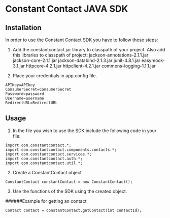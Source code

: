 Constant Contact JAVA SDK
=========================

## Installation

In order to use the Constant Contact SDK you have to follow these steps:

1) Add the constantcontact.jar library to classpath of your project.
Also add this libraries to classpath of project:
	jackson-annotations-2.1.1.jar
	jackson-core-2.1.1.jar
	jackson-databind-2.1.3.jar
	junit-4.8.1.jar
	easymock-3.1.jar
	httpcore-4.2.1.jar
	httpclient-4.2.1.jar
	commons-logging-1.1.1.jar

2) Place your credentials in app.config file.

`APIKey=APIkey`
<br>
`ConsumerSecret=ConsumerSecret`
<br>
`Password=password`
<br>
`Username=username`
<br>
`RedirectURL=RedirectURL`

## Usage

1) In the file you wish to use the SDK include the following code in your file:

 `import com.constantcontact.*;`
<br>
 `import com.constantcontact.components.contacts.*;` 
<br>
`import com.constantcontact.services.*;`
<br>
`import com.constantcontact.auth.*;`
<br>
`import com.constantcontact.util.*;`  

2) Create a ConstantContact object

`ConstantContact constantContact = new ConstantContact(); `                                                                                     
                  
3) Use the functions of the SDK using the created object.   
             
######Example for getting an contact

`Contact contact = constantContact.getContact(int contactId);`                                                      


